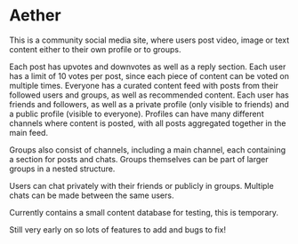 # Aether

This is a community social media site, where users post video, image or text content either to their own profile or to groups. 

Each post has upvotes and downvotes as well as a reply section. Each user has a limit of 10 votes per post, since each piece of content can be voted on multiple times. Everyone has a curated content feed with posts from their followed users and groups, as well as recommended content. Each user has friends and followers, as well as a private profile (only visible to friends) and a public profile (visible to everyone). Profiles can have many different channels where content is posted, with all posts aggregated together in the main feed.

Groups also consist of channels, including a main channel, each containing a section for posts and chats. Groups themselves can be part of larger groups in a nested structure. 

Users can chat privately with their friends or publicly in groups. Multiple chats can be made between the same users.

Currently contains a small content database for testing, this is temporary.

Still very early on so lots of features to add and bugs to fix!
